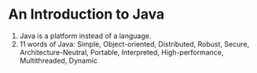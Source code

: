 # An Introduction to Java
1. Java is a platform instead of a language.
2. 11 words of Java: Simple, Object-oriented, Distributed, Robust, Secure, Architecture-Neutral, Portable, Interpreted, High-performance, Multithreaded, Dynamic
